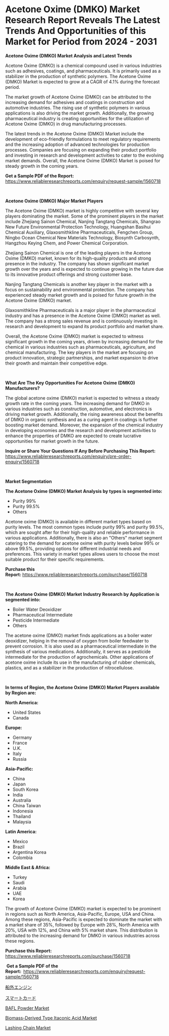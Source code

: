 <p><h1>Acetone Oxime (DMKO) Market Research Report Reveals The Latest Trends And Opportunities of this Market for Period from 2024 - 2031</h1></p><p><strong>Acetone Oxime (DMKO) Market Analysis and Latest Trends</strong></p>
<p><p>Acetone Oxime (DMKO) is a chemical compound used in various industries such as adhesives, coatings, and pharmaceuticals. It is primarily used as a stabilizer in the production of synthetic polymers. The Acetone Oxime (DMKO) Market is expected to grow at a CAGR of 4.1% during the forecast period. </p><p>The market growth of Acetone Oxime (DMKO) can be attributed to the increasing demand for adhesives and coatings in construction and automotive industries. The rising use of synthetic polymers in various applications is also driving the market growth. Additionally, the growing pharmaceutical industry is creating opportunities for the utilization of Acetone Oxime (DMKO) in drug manufacturing processes.</p><p>The latest trends in the Acetone Oxime (DMKO) Market include the development of eco-friendly formulations to meet regulatory requirements and the increasing adoption of advanced technologies for production processes. Companies are focusing on expanding their product portfolio and investing in research and development activities to cater to the evolving market demands. Overall, the Acetone Oxime (DMKO) Market is poised for steady growth in the coming years.</p></p>
<p><strong>Get a Sample PDF of the Report:&nbsp;</strong> <a href="https://www.reliableresearchreports.com/enquiry/request-sample/1560718">https://www.reliableresearchreports.com/enquiry/request-sample/1560718</a></p>
<p>&nbsp;</p>
<p><strong>Acetone Oxime (DMKO) Major Market Players</strong></p>
<p><p>The Acetone Oxime (DMKO) market is highly competitive with several key players dominating the market. Some of the prominent players in the market include Zhejiang Sainon Chemical, Nanjing Tangtang Chemicals, Shangrao New Future Environmental Protection Technology, Huangshan Basihui Chemical Auxiliary, Glaxosmithkline Pharmaceuticals, Fengchen Group, Ningbo Ocean Chemical New Materials Technology, Biosynth Carbosynth, Hangzhou Keying Chem, and Power Chemical Corporation.</p><p>Zhejiang Sainon Chemical is one of the leading players in the Acetone Oxime (DMKO) market, known for its high-quality products and strong presence in the industry. The company has shown significant market growth over the years and is expected to continue growing in the future due to its innovative product offerings and strong customer base.</p><p>Nanjing Tangtang Chemicals is another key player in the market with a focus on sustainability and environmental protection. The company has experienced steady market growth and is poised for future growth in the Acetone Oxime (DMKO) market.</p><p>Glaxosmithkline Pharmaceuticals is a major player in the pharmaceutical industry and has a presence in the Acetone Oxime (DMKO) market as well. The company has a strong sales revenue and is continuously investing in research and development to expand its product portfolio and market share.</p><p>Overall, the Acetone Oxime (DMKO) market is expected to witness significant growth in the coming years, driven by increasing demand for the chemical in various industries such as pharmaceuticals, agriculture, and chemical manufacturing. The key players in the market are focusing on product innovation, strategic partnerships, and market expansion to drive their growth and maintain their competitive edge.</p></p>
<p>&nbsp;</p>
<p><strong>What Are The Key Opportunities For Acetone Oxime (DMKO) Manufacturers?</strong></p>
<p><p>The global acetone oxime (DMKO) market is expected to witness a steady growth rate in the coming years. The increasing demand for DMKO in various industries such as construction, automotive, and electronics is driving market growth. Additionally, the rising awareness about the benefits of DMKO in organic synthesis and as a curing agent in coatings is further boosting market demand. Moreover, the expansion of the chemical industry in developing economies and the research and development activities to enhance the properties of DMKO are expected to create lucrative opportunities for market growth in the future.</p></p>
<p><strong>Inquire or Share Your Questions If Any Before Purchasing This Report:</strong> <a href="https://www.reliableresearchreports.com/enquiry/pre-order-enquiry/1560718">https://www.reliableresearchreports.com/enquiry/pre-order-enquiry/1560718</a></p>
<p>&nbsp;</p>
<p><strong>Market Segmentation</strong></p>
<p><strong>The Acetone Oxime (DMKO) Market Analysis by types is segmented into:</strong></p>
<p><ul><li>Purity 99%</li><li>Purity 99.5%</li><li>Others</li></ul></p>
<p><p>Acetone oxime (DMKO) is available in different market types based on purity levels. The most common types include purity 99% and purity 99.5%, which are sought after for their high-quality and reliable performance in various applications. Additionally, there is also an "Others" market segment catering to the demand for acetone oxime with purity levels below 99% or above 99.5%, providing options for different industrial needs and preferences. This variety in market types allows users to choose the most suitable product for their specific requirements.</p></p>
<p><strong>Purchase this Report:&nbsp;</strong><a href="https://www.reliableresearchreports.com/purchase/1560718">https://www.reliableresearchreports.com/purchase/1560718</a></p>
<p>&nbsp;</p>
<p><strong>The Acetone Oxime (DMKO) Market Industry Research by Application is segmented into:</strong></p>
<p><ul><li>Boiler Water Deoxidizer</li><li>Pharmaceutical Intermediate</li><li>Pesticide Intermediate</li><li>Others</li></ul></p>
<p><p>The acetone oxime (DMKO) market finds applications as a boiler water deoxidizer, helping in the removal of oxygen from boiler feedwater to prevent corrosion. It is also used as a pharmaceutical intermediate in the synthesis of various medications. Additionally, it serves as a pesticide intermediate for the production of agrochemicals. Other applications of acetone oxime include its use in the manufacturing of rubber chemicals, plastics, and as a stabilizer in the production of nitrocellulose.</p></p>
<p>&nbsp;</p>
<p><strong>In terms of Region, the Acetone Oxime (DMKO) Market Players available by Region are:</strong></p>
<p>
    <p> <strong> North America: </strong>
        <ul>
            <li>United States</li>
            <li>Canada</li>
        </ul>
        </p> 
    <p> <strong> Europe: </strong>
        <ul>
            <li>Germany</li>
            <li>France</li>
            <li>U.K.</li>
            <li>Italy</li>
            <li>Russia</li>
        </ul>
        </p> 
    <p> <strong> Asia-Pacific: </strong>
        <ul>
            <li>China</li>
            <li>Japan</li>
            <li>South Korea</li>
            <li>India</li>
            <li>Australia</li>
            <li>China Taiwan</li>
            <li>Indonesia</li>
            <li>Thailand</li>
            <li>Malaysia</li>
        </ul>
        </p> 
    <p> <strong> Latin America: </strong>
        <ul>
            <li>Mexico</li>
            <li>Brazil</li>
            <li>Argentina Korea</li>
            <li>Colombia</li>
        </ul>
        </p> 
    <p> <strong> Middle East & Africa: </strong>
        <ul>
            <li>Turkey</li>
            <li>Saudi</li>
            <li>Arabia</li>
            <li>UAE</li>
            <li>Korea</li>
        </ul>
    </p>
    </p>
<p><p>The growth of Acetone Oxime (DMKO) market is expected to be prominent in regions such as North America, Asia-Pacific, Europe, USA and China. Among these regions, Asia-Pacific is expected to dominate the market with a market share of 35%, followed by Europe with 28%, North America with 20%, USA with 12%, and China with 5% market share. This distribution is attributed to the increasing demand for DMKO in various industries across these regions.</p></p>
<p><strong>Purchase this Report: </strong><a href="https://www.reliableresearchreports.com/purchase/1560718">https://www.reliableresearchreports.com/purchase/1560718</a></p>
<p>&nbsp;<strong>Get a Sample PDF of the Report:&nbsp;&nbsp;</strong><a href="https://www.reliableresearchreports.com/enquiry/request-sample/1560718">https://www.reliableresearchreports.com/enquiry/request-sample/1560718</a></p>
<p><strong></strong></p>
<p><p><a href="https://github.com/xtkhtofdt934839/Market-Research-Report-List-1/blob/main/8558080172.md">船外エンジン</a></p><p><a href="https://github.com/ddwcuskozol07187/Market-Research-Report-List-1/blob/main/9137075173.md">スマートカード</a></p><p><a href="https://github.com/mancsybtousav/Market-Research-Report-List-1/blob/main/bafl-powder-market.md">BAFL Powder Market</a></p><p><a href="https://github.com/josesg55/Market-Research-Report-List-1/blob/main/biomass-derived-type-itaconic-acid-market.md">Biomass-Derived Type Itaconic Acid Market</a></p><p><a href="https://issuu.com/reportprime-2/docs/lashing-chain-market-size-2030.pptx">Lashing Chain Market</a></p></p>